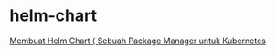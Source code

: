 # helm-chart

[Membuat Helm Chart ( Sebuah Package Manager untuk Kubernetes](https://medium.com/p/helm-sebuah-package-manager-untuk-kubernetes-6b47f5e88c59?source=user_popover)
